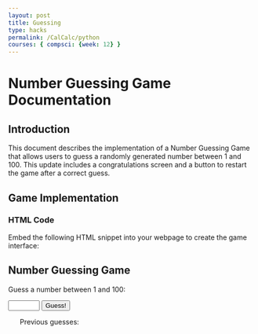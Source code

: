 ```yaml
---
layout: post
title: Guessing
type: hacks
permalink: /CalCalc/python
courses: { compsci: {week: 12} }
---
```

# Number Guessing Game Documentation

## Introduction

This document describes the implementation of a Number Guessing Game that allows users to guess a randomly generated number between 1 and 100. This update includes a congratulations screen and a button to restart the game after a correct guess.

## Game Implementation

### HTML Code

Embed the following HTML snippet into your webpage to create the game interface:

<div id="game-container" class="game-container">
    <h2>Number Guessing Game</h2>
    <p>Guess a number between 1 and 100:</p>
    <input type="number" id="userGuess" min="1" max="100" required>
    <button onclick="submitGuess()">Guess!</button>
    <p id="feedback"></p>
    <ul id="pastGuesses">Previous guesses:</ul>
</div>
<div id="congratulations" style="display: none;">
    <h1>Congratulations! 🎉</h1>
    <button onclick="restartGame()">Play Again</button>
</div>
<script>
function submitGuess() {
    const userGuessInput = document.getElementById("userGuess");
    const userGuess = parseInt(userGuessInput.value);
    userGuessInput.value = '';
    if (isNaN(userGuess) || userGuess < 1 || userGuess > 100) {
        document.getElementById("feedback").innerText = "Please enter a valid number between 1 and 100.";
        return;
    }
    if (guesses.includes(userGuess)) {
        document.getElementById("feedback").innerText = "You have already guessed this number. Try a different one.";
        return;
    }
    guesses.push(userGuess);
    document.getElementById("pastGuesses").innerHTML += `<li>${userGuess}</li>`;
    if (userGuess === targetNumber) {
        document.getElementById("feedback").innerText = "Congratulations! You've guessed the number!";
        document.getElementById("game-container").style.display = "none";
        document.getElementById("congratulations").style.display = "block";
    } else {
        const hint = userGuess < targetNumber ? "Too low. Try again." : "Too high. Try again.";
        document.getElementById("feedback").innerText = hint;
    }
    if (guesses.length >= maxGuesses) {
        if (userGuess !== targetNumber) {
            document.getElementById("feedback").innerText = "Nice try! The number was " + targetNumber + ".";
            document.getElementById("game-container").style.display = "none";
            document.getElementById("congratulations").style.display = "block";
            document.querySelector("#congratulations h1").innerText = "Game Over!";
        }
    }
}
function restartGame() {
    targetNumber = Math.floor(Math.random() * 100) + 1;
    guesses = [];
    document.getElementById("pastGuesses").innerHTML = '';
    document.getElementById("feedback").innerText = '';
    document.getElementById("game-container").style.display = "block";
    document.getElementById("congratulations").style.display = "none";
    document.querySelector("#congratulations h1").innerText = "Congratulations! 🎉";
}
let guesses = [];
let targetNumber = Math.floor(Math.random() * 100) + 1;
const maxGuesses = 10;
</script>
